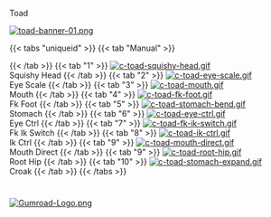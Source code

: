 Toad

[![toad-banner-01.png](https://i.postimg.cc/BST6nqrx/toad-banner-01.png)](/docs/repository/rigs/)

{{< tabs "uniqueid" >}}
{{< tab "Manual" >}}

{{< /tab >}}
{{< tab "1" >}}
[![c-toad-squishy-head.gif](https://i.postimg.cc/8NH6bbnh/c-toad-squishy-head.gif)]()  
Squishy Head
{{< /tab >}}
{{< tab "2" >}}
[![c-toad-eye-scale.gif](https://i.postimg.cc/FhCkMHvz/c-toad-eye-scale.gif)]()  
Eye Scale
{{< /tab >}}
{{< tab "3" >}}
[![c-toad-mouth.gif](https://i.postimg.cc/wqLtR5mR/c-toad-mouth.gif)]()  
Mouth
{{< /tab >}}
{{< tab "4" >}}
[![c-toad-fk-foot.gif](https://i.postimg.cc/19Lnz7fZ/c-toad-fk-foot.gif)]()  
Fk Foot
{{< /tab >}}
{{< tab "5" >}}
[![c-toad-stomach-bend.gif](https://i.postimg.cc/y78SpSw2/c-toad-stomach-bend.gif)]()  
Stomach
{{< /tab >}}
{{< tab "6" >}}
[![c-toad-eye-ctrl.gif](https://i.postimg.cc/jKYn01pH/c-toad-eye-ctrl.gif)]()  
Eye Ctrl
{{< /tab >}}
{{< tab "7" >}}
[![c-toad-fk-ik-switch.gif](https://i.postimg.cc/RM3J4xCR/c-toad-fk-ik-switch.gif)]()  
Fk Ik Switch
{{< /tab >}}
{{< tab "8" >}}
[![c-toad-ik-ctrl.gif](https://i.postimg.cc/mR3zbw40/c-toad-ik-ctrl.gif)]()  
Ik Ctrl
{{< /tab >}}
{{< tab "9" >}}
[![c-toad-mouth-direct.gif](https://i.postimg.cc/vb34nZch/c-toad-mouth-direct.gif)]()  
Mouth Direct
{{< /tab >}}
{{< tab "9" >}}
[![c-toad-root-hip.gif](https://i.postimg.cc/6twZRPzW/c-toad-root-hip.gif)]()  
Root Hip
{{< /tab >}}
{{< tab "10" >}}
[![c-toad-stomach-expand.gif](https://i.postimg.cc/nVxX4s4R/c-toad-stomach-expand.gif)]()  
Croak
{{< /tab >}}
{{< /tabs >}}


#
#
#
#
#
#
#


[![Gumroad-Logo.png](https://i.postimg.cc/FKZh0BKH/Gumroad-Logo.png)](https://particl3s.gumroad.com/l/FMXiH)
